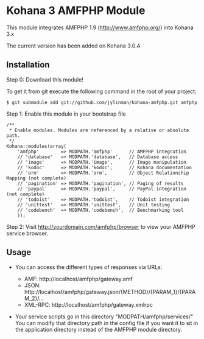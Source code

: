 # Kohana 3 AMFPHP Module

This module integrates AMFPHP 1.9 (http://www.amfphp.org/) into Kohana 3.x

The current version has been added on Kohana 3.0.4

## Installation

Step 0: Download this module!

To get it from git execute the following command in the root of your project:

	$ git submodule add git://github.com/jylinman/kohana-amfphp.git amfphp

Step 1: Enable this module in your bootstrap file

	/**
	 * Enable modules. Modules are referenced by a relative or absolute path.
	 */
	Kohana::modules(array(
		'amfphp'		=> MODPATH.'amfphp'	 	 // AMFPHP integration
		// 'database'   => MODPATH.'database',   // Database access
		// 'image'      => MODPATH.'image',      // Image manipulation
		// 'kodoc'      => MODPATH.'kodoc',      // Kohana documentation
		// 'orm'        => MODPATH.'orm',        // Object Relationship Mapping (not complete)
		// 'pagination' => MODPATH.'pagination', // Paging of results
		// 'paypal'     => MODPATH.'paypal',     // PayPal integration (not complete)
		// 'todoist'    => MODPATH.'todoist',    // Todoist integration
		// 'unittest'   => MODPATH.'unittest',   // Unit testing
		// 'codebench'  => MODPATH.'codebench',  // Benchmarking tool
		));

Step 2: Visit http://yourdomain.com/amfphp/browser to view your AMFPHP service browser. 

## Usage

- You can access the different types of responses via URLs:
	- AMF: http://localhost/amfphp/gateway.amf
	- JSON: http://localhost/amfphp/gateway.json/{METHOD}/{PARAM_1}/{PARAM_2}/...
	- XML-RPC: http://localhost/amfphp/gateway.xmlrpc
	
- Your service scripts go in this directory "MODPATH/amfphp/services/" You can modify that directory path in the config file if you want it to sit in the application directory instead of the AMFPHP module directory. 